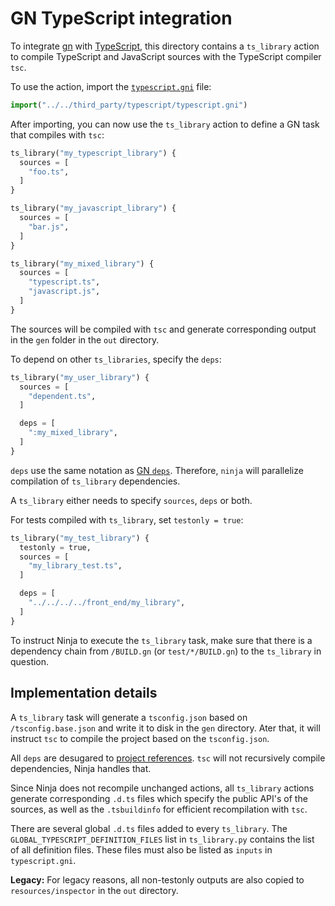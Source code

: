 # GN TypeScript integration

To integrate [gn] with [TypeScript], this directory contains a `ts_library` action to compile TypeScript and JavaScript sources with the TypeScript compiler `tsc`.

To use the action, import the [`typescript.gni`] file:

```python
import("../../third_party/typescript/typescript.gni")
```

After importing, you can now use the `ts_library` action to define a GN task that compiles with `tsc`:

```python
ts_library("my_typescript_library") {
  sources = [
    "foo.ts",
  ]
}

ts_library("my_javascript_library") {
  sources = [
    "bar.js",
  ]
}

ts_library("my_mixed_library") {
  sources = [
    "typescript.ts",
    "javascript.js",
  ]
}
```

The sources will be compiled with `tsc` and generate corresponding output in the `gen` folder in the `out` directory.

To depend on other `ts_libraries`, specify the `deps`:

```python
ts_library("my_user_library") {
  sources = [
    "dependent.ts",
  ]

  deps = [
    ":my_mixed_library",
  ]
}
```

`deps` use the same notation as [GN `deps`].
Therefore, `ninja` will parallelize compilation of `ts_library` dependencies.

A `ts_library` either needs to specify `sources`, `deps` or both.

For tests compiled with `ts_library`, set `testonly = true`:

```python
ts_library("my_test_library") {
  testonly = true,
  sources = [
    "my_library_test.ts",
  ]

  deps = [
    "../../../../front_end/my_library",
  ]
}
```

To instruct Ninja to execute the `ts_library` task, make sure that there is a dependency chain from `/BUILD.gn` (or `test/*/BUILD.gn`) to the `ts_library` in question.

## Implementation details

A `ts_library` task will generate a `tsconfig.json` based on `/tsconfig.base.json` and write it to disk in the `gen` directory.
Ater that, it will instruct `tsc` to compile the project based on the `tsconfig.json`.

All `deps` are desugared to [project references].
`tsc` will not recursively compile dependencies, Ninja handles that.

Since Ninja does not recompile unchanged actions, all `ts_library` actions generate corresponding `.d.ts` files which specify the public API's of the sources, as well as the `.tsbuildinfo` for efficient recompilation with `tsc`.

There are several global `.d.ts` files added to every `ts_library`.
The `GLOBAL_TYPESCRIPT_DEFINITION_FILES` list in `ts_library.py` contains the list of all definition files.
These files must also be listed as `inputs` in `typescript.gni`.

**Legacy:** For legacy reasons, all non-testonly outputs are also copied to `resources/inspector` in the `out` directory.

[gn]: https://gn.googlesource.com/gn/+/master/docs/reference.md
[TypeScript]: https://www.typescriptlang.org/
[`typescript.gni`]: typescript.gni
[GN `deps`]: https://gn.googlesource.com/gn/+/master/docs/reference.md#var_deps
[project references]: https://www.typescriptlang.org/docs/handbook/project-references.html